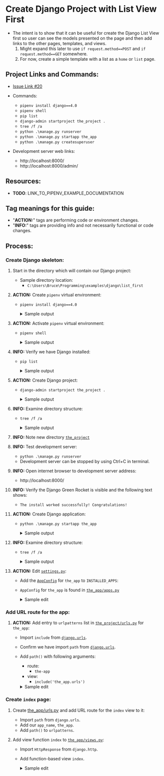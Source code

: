 # Create Django Project with List View First
* The intent is to show that it can be useful for create the Django List View first so user can see the models presented on the page and then add links to the other pages, templates, and views.
    1. Might expand this later to use `if request.method==POST` and `if request.method==GET` somewhere.
    1. For now, create a simple template with a list as a `home` or `list` page.

## Project Links and Commands:
* [Issue Link #20](https://github.com/brucestull/examples/issues/20)

* Commands:
    * `pipenv install django==4.0`
    * `pipenv shell`
    * `pip list`
    * `django-admin startproject the_project .`
    * `tree /f /a`
    * `python .\manage.py runserver`
    * `python .\manage.py startapp the_app`
    * `python .\manage.py createsuperuser`

* Development server web links:
    * http://localhost:8000/
    * http://localhost:8000/admin/

## Resources:
* **TODO**: LINK_TO_PIPENV_EXAMPLE_DOCUMENTATION

## Tag meanings for this guide:
* "**ACTION:**" tags are performing code or environment changes.
* "**INFO:**" tags are providing info and not necessarily functional or code changes.

## Process:

### Create Django skeleton:

1. Start in the directory which will contain our Django project:
    * Sample directory location:
        * `C:\Users\Bruce\Programming\examples\django\list_first`
1. **ACTION:** Create `pipenv` virtual environment:
    * `pipenv install django==4.0`
        <details>
        <summary>Sample output</summary>

            PS C:\Users\Bruce\Programming\examples\django\list_first> pipenv install django==4.0
            Creating a virtualenv for this project...
            Pipfile: C:\Users\Bruce\Programming\examples\django\list_first\Pipfile
            Using C:/Users/Bruce/AppData/Local/Programs/Python/Python310/python.exe (3.10.6) to create virtualenv...
            [   =] Creating virtual environment...created virtual environment CPython3.10.6.final.0-64 in 429ms
            creator CPython3Windows(dest=C:\Users\Bruce\.virtualenvs\list_first-KAifsCX6, clear=False, no_vcs_ignore=False, global=False)
            seeder FromAppData(download=False, pip=bundle, setuptools=bundle, wheel=bundle, via=copy, app_data_dir=C:\Users\Bruce\AppData\Local\pypa\virtualenv)
                added seed packages: pip==22.2.2, setuptools==63.4.3, wheel==0.37.1
            activators BashActivator,BatchActivator,FishActivator,NushellActivator,PowerShellActivator,PythonActivator

            Successfully created virtual environment!
            Virtualenv location: C:\Users\Bruce\.virtualenvs\list_first-KAifsCX6
            Creating a Pipfile for this project...
            Installing django==4.0...
            Adding django to Pipfile's [packages]...
            Installation Succeeded
            Pipfile.lock not found, creating...
            Locking [dev-packages] dependencies...
            Locking [packages] dependencies...
            Locking...
            Resolving dependencies...
            Success!
            Updated Pipfile.lock (036cf0)!
            Installing dependencies from Pipfile.lock (036cf0)...
            ================================ 0/0 - 00:00:00
            To activate this project's virtualenv, run pipenv shell.
            Alternatively, run a command inside the virtualenv with pipenv run.
            PS C:\Users\Bruce\Programming\examples\django\list_first>
        </details>

1. **ACTION:** Activate `pipenv` virtual environment:
    * `pipenv shell`
        <details>
        <summary>Sample output</summary>

            PS C:\Users\Bruce\Programming\examples\django\list_first> pipenv shell
            Launching subshell in virtual environment...
            PowerShell 7.2.6
            Copyright (c) Microsoft Corporation.

            https://aka.ms/powershell
            Type 'help' to get help.

            PS C:\Users\Bruce\Programming\examples\django\list_first>
        </details>

1. **INFO:** Verify we have Django installed:
    * `pip list`
        <details>
        <summary>Sample output</summary>

            PS C:\Users\Bruce\Programming\examples\django\list_first> pip list
            Package    Version
            ---------- -------
            asgiref    3.5.2
            Django     4.0
            pip        22.2.2
            setuptools 63.4.3
            sqlparse   0.4.2
            tzdata     2022.2
            wheel      0.37.1
            PS C:\Users\Bruce\Programming\examples\django\list_first>
        </details>

1. **ACTION:** Create Django project:
    * `django-admin startproject the_project .`
        <details>
        <summary>Sample output</summary>

            PS C:\Users\Bruce\Programming\examples\django\list_first> django-admin startproject the_project .
            PS C:\Users\Bruce\Programming\examples\django\list_first>
        </details>

1. **INFO:** Examine directory structure:
    * `tree /f /a`
        <details>
        <summary>Sample output</summary>

            PS C:\Users\Bruce\Programming\examples\django\list_first> tree /f /a
            Folder PATH listing for volume OS
            Volume serial number is CC00-DD12
            C:.
            |   manage.py
            |   Pipfile
            |   Pipfile.lock
            |   README.md
            |
            +---notes
            |       notes.md
            |
            \---the_project
                    asgi.py
                    settings.py
                    urls.py
                    wsgi.py
                    __init__.py

            PS C:\Users\Bruce\Programming\examples\django\list_first>
        </details>

1. **INFO:** Note new directory [`the_project`](../the_project/)

1. **INFO:** Test development server:
    * `python .\manage.py runserver`
    * Development server can be stopped by using Ctrl+C in terminal.

1. **INFO:** Open internet browser to development server address:
    * http://localhost:8000/

1. **INFO:** Verify the Django Green Rocket is visible and the following text shows:
    * `The install worked successfully! Congratulations!`

1. **ACTION:** Create Django application:
    * `python .\manage.py startapp the_app`
        <details>
        <summary>Sample output</summary>

            PS C:\Users\Bruce\Programming\examples\django\list_first> python .\manage.py startapp the_app
            PS C:\Users\Bruce\Programming\examples\django\list_first>
        </details>

1. **INFO:** Examine directory structure:
    * `tree /f /a`
        <details>
        <summary>Sample output</summary>

            PS C:\Users\Bruce\Programming\examples\django\list_first> tree /f /a
            Folder PATH listing for volume OS
            Volume serial number is CC00-DD12
            C:.
            |   db.sqlite3
            |   manage.py
            |   Pipfile
            |   Pipfile.lock
            |   README.md
            |
            +---notes
            |       notes.md
            |
            +---the_app
            |   |   admin.py
            |   |   apps.py
            |   |   models.py
            |   |   tests.py
            |   |   views.py
            |   |   __init__.py
            |   |
            |   \---migrations
            |           __init__.py
            |
            \---the_project
                    asgi.py
                    settings.py
                    urls.py
                    wsgi.py
                    __init__.py

            PS C:\Users\Bruce\Programming\examples\django\list_first>
        </details>

1. **ACTION:** Edit [`settings.py`](../the_project/settings.py):
    * Add the [`AppConfig`](https://docs.djangoproject.com/en/4.0/ref/applications/#django.apps.AppConfig) for `the_app` to `INSTALLED_APPS`:
    * `AppConfig` for `the_app` is found in [`the_app/apps.py`](../the_app/apps.py)
        <details>
        <summary>Sample edit</summary>

            INSTALLED_APPS = [
                ...
                'the_app.apps.TheAppConfig',
                ...
            ]
        </details>

### Add URL route for the app:
1. **ACTION:** Add entry to `urlpatterns` list in [`the_project/urls.py`](../the_project/urls.py) for `the_app`:
    * Import `include` from [`django.urls`](https://docs.djangoproject.com/en/4.0/ref/urls/).
    * Confirm we have import `path` from [`django.urls`](https://docs.djangoproject.com/en/4.0/ref/urls/).
    * Add `path()` with following arguments:
        * route:
            * `the-app`
        * view:
            * `include('the_app.urls')`

        <details>
        <summary>Sample edit</summary>

            ...
            from django.urls import path, include
            ...

            ...
            urlpatterns = [
                ...
                path('the-app/', include('the_app.urls')),
                ...
            ]
            ...
        </details>


### Create `index` page:

1. Create [the_app/urls.py](../the_app/urls.py) and add URL route for the `index` view to it:
    * Import `path` from `django.urls`.
    * Add our `app_name`, `the_app`.
    * Add `path()` to `urlpatterns`.

1. Add view function `index` to [`the_app/views.py`](../the_app/views.py):
    * Import `HttpResponse` from `django.http`.
    * Add function-based view `index`.
        <details>
        <summary>Sample edit</summary>

            ...
            from django.http import HttpResponse
            ...

            ...
            def index(request):
                the_return_string = 'Goodbuy, World! Enjoy the sail!'
                return HttpResponse(the_return_string)
            ...
        </details>


